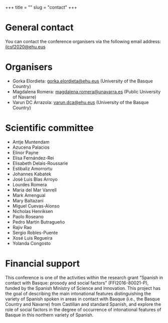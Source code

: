 +++
title = ""
slug = "contact"
+++

# General contact

You can contact the conference organisers via the following email address: [ilcsf2020@ehu.eus](mailto:ilcsf2020@ehu.eus)

# Organisers

- Gorka Elordieta:
[gorka.elordieta@ehu.eus](mailto:gorka.elordieta@ehu.eus)
(University of the Basque Country)
- Magdalena Romera:
[magdalena.romera@unavarra.es](mailto:magdalena.romera@unavarra.es)
(Public University of Navarre)
- Varun DC Arrazola:
[varun.dca@ehu.eus](mailto:varun.dca@ehu.eus)
(University of the Basque Country)

# Scientific committee

- Antje Muntendam
- Azucena Palacios
- Elinor Payne
- Elisa Fernández-Rei
- Elisabeth Delais-Roussarie
- Estibaliz Amorrortu
- Johannes Kabatek
- José Luis Blas Arroyo
- Lourdes Romera
- Maria del Mar Vanrell
- Mark Amengual
- Mary Baltazani
- Miguel Cuevas-Alonso
- Nicholas Henriksen
- Paolo Roseano 
- Pedro Martín Butragueño
- Rajiv Rao
- Sergio Robles-Puente
- Xosé Luis Regueira
- Yolanda Congosto

# Financial support

This conference is one of the activities within the research grant “Spanish in contact with Basque: prosody and social factors” (FFI2016-80021-P), funded by the Spanish Ministry of Science and Innovation. This project has the goal of describing the main intonational features distinguishing the variety of Spanish spoken in areas in contact with Basque (i.e., the Basque Country and Navarre) from Castilian and standard Spanish, and explore the role of social factors in the degree of occurrence of intonational features of Basque in this northern variety of Spanish. 
